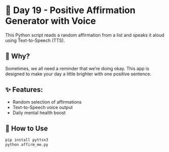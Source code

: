 # 💬 Day 19 - Positive Affirmation Generator with Voice

This Python script reads a random affirmation from a list and speaks it aloud using Text-to-Speech (TTS).

## 🧠 Why?

Sometimes, we all need a reminder that we’re doing okay. This app is designed to make your day a little brighter with one positive sentence.

## ✨ Features:
- Random selection of affirmations
- Text-to-Speech voice output
- Daily mental health boost

## 🔧 How to Use

```bash
pip install pyttsx3
python affirm_me.py
